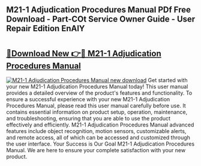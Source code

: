 ## M21-1 Adjudication Procedures Manual PDf Free Download - Part-COt Service Owner Guide - User Repair Edition EnAlY

# <h2><a href="http://bc11122.oget.top/?id=M21-1+Adjudication+Procedures+Manual">🔗Download New 👉🔴 M21-1 Adjudication Procedures Manual</a></h2>

[![M21-1 Adjudication Procedures Manual new download](https://i.imgur.com/5g1atiW.png)](http://bc11122.oget.top/?id=M21-1+Adjudication+Procedures+Manual)
Get started with your new M21-1 Adjudication Procedures Manual today! This user manual provides a detailed overview of the product's features and functionality. To ensure a successful experience with your new M21-1 Adjudication Procedures Manual, please read this user manual carefully before use. It contains essential information on product setup, operation, maintenance, and troubleshooting, ensuring that you are able to use the product effectively and efficiently. M21-1 Adjudication Procedures Manual advanced features include object recognition, motion sensors, customizable alerts, and remote access, all of which can be accessed and customized through the user interface. Your Success is Our Goal M21-1 Adjudication Procedures Manual. We are here to ensure your complete satisfaction with your new product.
